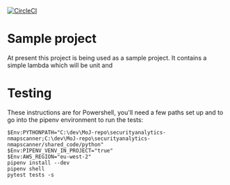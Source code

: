 [![CircleCI](https://circleci.com/gh/ministryofjustice/securityanalytics-nmapscanner.svg?style=svg)](https://circleci.com/gh/ministryofjustice/securityanalytics-nmapscanner)

# Sample project

At present this project is being used as a sample project. It contains a simple lambda which will be unit and 

# Testing

These instructions are for Powershell, you'll need a few paths set up and to go into the pipenv environment to run the tests:

```
$Env:PYTHONPATH="C:\dev\MoJ-repo\securityanalytics-nmapscanner;C:\dev\MoJ-repo\securityanalytics-nmapscanner/shared_code/python"
$Env:PIPENV_VENV_IN_PROJECT="true"
$Env:AWS_REGION="eu-west-2"
pipenv install --dev
pipenv shell
pytest tests -s
```